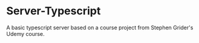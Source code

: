 # Server-Typescript

A basic typescript server based on a course project from Stephen Grider's Udemy course.
